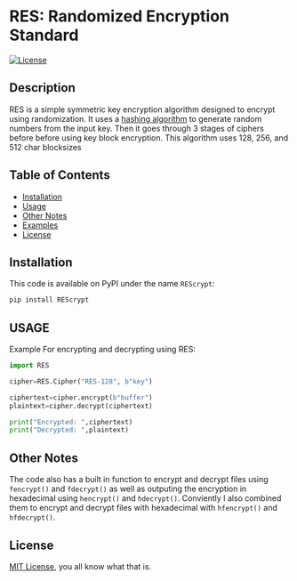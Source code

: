 # RES: Randomized Encryption Standard

[![License](https://img.shields.io/badge/license-MIT-blue.svg)](https://opensource.org/licenses/MIT)

## Description

RES is a simple symmetric key encryption algorithm designed to encrypt using randomization. It uses a [hashing algorithm](https://github.com/harbingeroffire/SXH) to generate random numbers from the input key. Then it goes through 3 stages of ciphers before before using key block encryption. This algorithm uses 128, 256, and 512 char blocksizes

## Table of Contents

- [Installation](#installation)
- [Usage](#usage)
- [Other Notes](#other-notes)
- [Examples](#examples)
- [License](#license)

## Installation
This code is available on PyPI under the name `REScrypt`:
```bash
pip install REScrypt
```

## USAGE
Example For encrypting and decrypting using RES:
```python
import RES

cipher=RES.Cipher("RES-128", b"key")

ciphertext=cipher.encrypt(b"buffer")
plaintext=cipher.decrypt(ciphertext)

print("Encrypted: ",ciphertext)
print("Decrypted: ",plaintext)
```

## Other Notes
The code also has a built in function to encrypt and decrypt files using `fencrypt()` and `fdecrypt()` as well as outputing the encryption in hexadecimal using `hencrypt()` and `hdecrypt()`. Conviently I also combined them to encrypt and decrypt files with hexadecimal with `hfencrypt()` and `hfdecrypt()`.

## License
[MIT License](https://opensource.org/license/mit/), you all know what that is.

